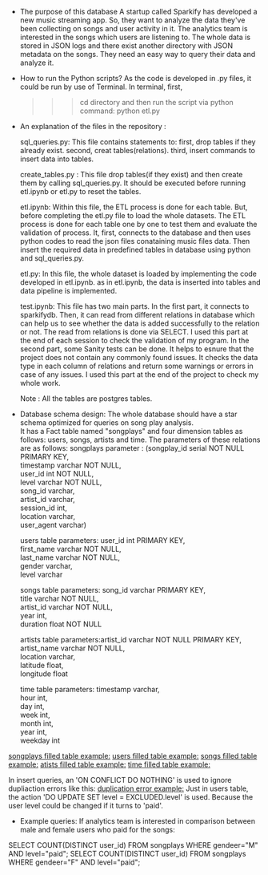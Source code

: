 - The purpose of this database
    A startup called Sparkify has developed a new music streaming app. So, they want to analyze the data they've been collecting 
    on songs and user activity in it. 
    The analytics team is interested in the songs which users are listening to. The whole data is stored in JSON logs and there exist
    another directory with JSON metadata on the songs.
    They need an easy way to query their data and analyze it.

- How to run the Python scripts?
    As the code is developed in .py files, it could be run by use of Terminal.
    In terminal, first,
    >>> cd directory
    and then run the script via python command:
    >>> python etl.py



- An explanation of the files in the repository : 

    sql_queries.py:
    This file contains statements to:
        first, drop tables if they already exist.
        second, creat tables(relations).
        third, insert commands to insert data into tables.

    create_tables.py : 
    This file drop tables(if they exist) and then create them by calling sql_queries.py.
    It should be executed before running etl.ipynb or etl.py to reset the tables.

    etl.ipynb:
    Within this file, the ETL process is done for each table. But, before completing the etl.py file to load the whole datasets.
    The ETL process is done for each table one by one to test them and evaluate the validation of process. 
    It, first, connects to the database and then uses python codes to read the json files conataining music files data. Then insert the 
    required data in predefined tables in database using python and sql_queries.py.

    etl.py: 
    In this file, the whole dataset is loaded by implementing the code developed in etl.ipynb. as in etl.ipynb, the data is inserted into tables 
    and data pipeline is implemented.

    test.ipynb: 
    This file has two main parts. In the first part, it connects to sparkifydb. 
    Then, it can read from different relations in database which can help us to see whether the data is added successfully to the relation or not.
    The read from relations is done via SELECT. I used this part at the end of each session to check the validation of my program.
    In the second part, some Sanity tests can be done. It helps to esnure that the project does not contain any commonly found issues.
    It checks the data type in each column of relations and return some warnings or errors in case of any issues. I used this part at the end of 
    the project to check my whole work.

    Note : All the tables are postgres tables.
    
    
- Database schema design:
    The whole database should have a star schema optimized for queries on song play analysis.     
    It has a Fact table named "songplays" and four dimension tables as follows:
    users, songs, artists and time. The parameters of these relations are as follows:
    songplays parameter :   (songplay_id serial NOT NULL PRIMARY KEY,\
                             timestamp varchar NOT NULL,\
                             user_id int NOT NULL,\
                             level varchar NOT NULL,\
                             song_id varchar,\
                             artist_id varchar,\
                             session_id int,\
                             location varchar,\
                             user_agent varchar)
                             
    users  table parameters: user_id int PRIMARY KEY,\
                             first_name varchar NOT NULL,\
                             last_name varchar NOT NULL,\
                             gender varchar,\
                             level varchar
                             
    songs table parameters:  song_id varchar PRIMARY KEY,\
                             title varchar NOT NULL,\
                             artist_id varchar NOT NULL,\
                             year int,\
                             duration float NOT NULL
                             
    artists table parameters:artist_id varchar NOT NULL PRIMARY KEY,\
                             artist_name varchar NOT NULL,\
                             location varchar,\
                             latitude float,\
                             longitude float
    
    time table parameters:   timestamp varchar,\
                             hour int,\
                             day int,\
                             week int,\
                             month int,\
                             year int,\
                             weekday int
    
 [songplays filled table example:](./screenshots/songplay_test.png)
 [users filled table example:](./screenshots/users_test.png)
 [songs filled table example:](./screenshots/songs_test.png)
 [atists filled table example:](./screenshots/artists_test.png)
 [time filled table example:](./screenshots/time_test.png)
 
 In insert queries, an 'ON CONFLICT   DO NOTHING' is used to ignore dupliaction errors like this:
 [duplication error example:](./screenshots/Duplication_error.png)
 Just in users table, the action 'DO UPDATE SET level = EXCLUDED.level' is used. Because the user level could be changed if it turns to 'paid'.


- Example queries:
    If analytics team is interested in comparison between male and female users who paid for the songs:

SELECT COUNT(DISTINCT user_id) FROM songplays WHERE gendeer="M" AND level="paid";
SELECT COUNT(DISTINCT user_id) FROM songplays WHERE gendeer="F" AND level="paid";